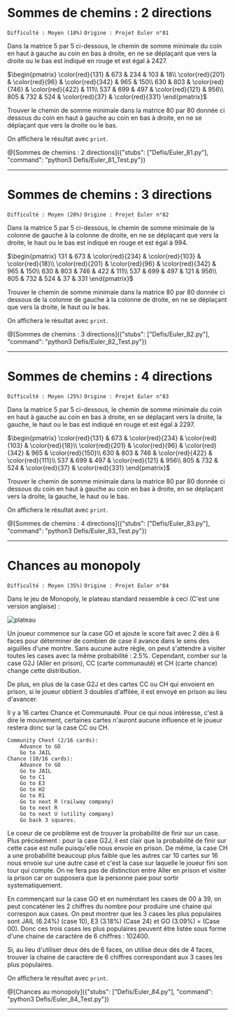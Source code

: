 # Sommes de chemins : 2 directions
`Difficulté : Moyen (10%)`
`Origine : Projet Euler n°81`

Dans la matrice 5 par 5 ci-dessous, le chemin de somme minimale du coin en haut à gauche au coin en bas à droite, en ne se déplaçant que vers la droite ou le bas est indiqué en rouge et est égal à 2427.

$`\begin{pmatrix}
\color{red}{131} & 673 & 234 & 103 & 18\\
\color{red}{201} & \color{red}{96} & \color{red}{342} & 965 & 150\\
630 & 803 & \color{red}{746} & \color{red}{422} & 111\\
537 & 699 & 497 & \color{red}{121} & 956\\
805 & 732 & 524 & \color{red}{37} & \color{red}{331}
\end{pmatrix}`$

Trouver le chemin de somme minimale dans la matrice 80 par 80 donnée ci dessous du coin en haut à gauche au coin en bas à droite, en ne se déplaçant que vers la droite ou le bas.

On affichera le résultat avec `print`.

@[Sommes de chemins : 2 directions]({"stubs": ["Defis/Euler_81.py"], "command": "python3 Defis/Euler_81_Test.py"})

---

# Sommes de chemins : 3 directions
`Difficulté : Moyen (20%)`
`Origine : Projet Euler n°82`

Dans la matrice 5 par 5 ci-dessous, le chemin de somme minimale de la colonne de gauche à la colonne de droite, en ne se déplaçant que vers la droite, le haut ou le bas est indiqué en rouge et est égal à 994.

$`\begin{pmatrix}
131 & 673 & \color{red}{234} & \color{red}{103} & \color{red}{18}\\
\color{red}{201} & \color{red}{96} & \color{red}{342} & 965 & 150\\
630 & 803 & 746 & 422 & 111\\
537 & 699 & 497 & 121 & 956\\
805 & 732 & 524 & 37 & 331
\end{pmatrix}`$

Trouver le chemin de somme minimale dans la matrice 80 par 80 donnée ci dessous de la colonne de gauche à la colonne de droite, en ne se déplaçant que vers la droite, le haut ou le bas.

On affichera le résultat avec `print`.

@[Sommes de chemins : 3 directions]({"stubs": ["Defis/Euler_82.py"], "command": "python3 Defis/Euler_82_Test.py"})

---

# Sommes de chemins : 4 directions
`Difficulté : Moyen (25%)`
`Origine : Projet Euler n°83`

Dans la matrice 5 par 5 ci-dessous, le chemin de somme minimale du coin en haut à gauche au coin en bas à droite, en se déplaçant vers la droite, la gauche, le haut ou le bas est indiqué en rouge et est égal à 2297.

$`\begin{pmatrix}
\color{red}{131} & 673 & \color{red}{234} & \color{red}{103} & \color{red}{18}\\
\color{red}{201} & \color{red}{96} & \color{red}{342} & 965 & \color{red}{150}\\
630 & 803 & 746 & \color{red}{422} & \color{red}{111}\\
537 & 699 & 497 & \color{red}{121} & 956\\
805 & 732 & 524 & \color{red}{37} & \color{red}{331}
\end{pmatrix}`$

Trouver le chemin de somme minimale dans la matrice 80 par 80 donnée ci dessous du coin en haut à gauche au coin en bas à droite, en se déplaçant vers la droite, la gauche, le haut ou le bas.

On affichera le résultat avec `print`.

@[Sommes de chemins : 4 directions]({"stubs": ["Defis/Euler_83.py"], "command": "python3 Defis/Euler_83_Test.py"})

---

# Chances au monopoly
`Difficulté : Moyen (35%)`
`Origine : Projet Euler n°84`

Dans le jeu de Monopoly, le plateau standard ressemble à ceci (C'est une version anglaise) :

![plateau](https://github.com/matcianfa/playground-X1rXTswJ/blob/master/Defis/Euler84.png)

Un joueur commence sur la case GO et ajoute le score fait avec 2 dés à 6 faces pour déterminer de combien de case il avance dans le sens des aiguilles d'une montre. Sans aucune autre règle, on peut s'attendre à visiter toutes les cases avec la même probabilité : 2.5%. Cependant, comber sur la case G2J (Aller en prison), CC (carte communauté) et CH (carte chance) change cette distribution.

De plus, en plus de la case G2J et des cartes CC ou CH qui envoient en prison, si le joueur obtient 3 doubles d'affilée, il est envoyé en prison au lieu d'avancer.

Il y a 16 cartes Chance et Communauté. Pour ce qui nous intéresse, c'est à dire le mouvement, certaines cartes n'auront aucune influence et le joueur restera donc sur la case CC ou CH.

    Community Chest (2/16 cards):  
        Advance to GO  
        Go to JAIL  
    Chance (10/16 cards):  
        Advance to GO  
        Go to JAIL  
        Go to C1  
        Go to E3  
        Go to H2  
        Go to R1  
        Go to next R (railway company)  
        Go to next R  
        Go to next U (utility company)  
        Go back 3 squares.  
        
Le coeur de ce problème est de trouver la probabilité de finir sur un case. Plus précisément : pour la case G2J, il est clair que la probabilité de finir sur cette case est nulle puisqu'elle nous envoie en prison. De même, la case CH a une probabilité beaucoup plus faible que les autres car 10 cartes sur 16 nous envoie sur une autre case et c'est la case sur laquelle le joueur fini son tour qui compte. On ne fera pas de distinction entre Aller en prison et visiter la prison car on supposera que la personne paie pour sortir systematiquement.

En commençant sur la case GO et en numérotant les cases de 00 à 39, on peut concaténer les 2 chiffres du nombre pour produire une chaine qui correspon aux cases.
On peut montrer que les 3 cases les plus populaires sont  JAIL (6.24%) (case 10), E3 (3.18%) (Case 24) et GO (3.09%) = (Case 00). Donc ces trois cases les plus populaires peuvent être listée sous forme d'une chaine de caractère de 6 chiffres : 102400.

Si, au lieu d'utiliser deux dés de 6 faces, on utilise deux dés de 4 faces, trouver la chaine de caractère de 6 chiffres correspondant aux 3 cases les plus populaires.

On affichera le résultat avec `print`.

@[Chances au monopoly]({"stubs": ["Defis/Euler_84.py"], "command": "python3 Defis/Euler_84_Test.py"})

---
